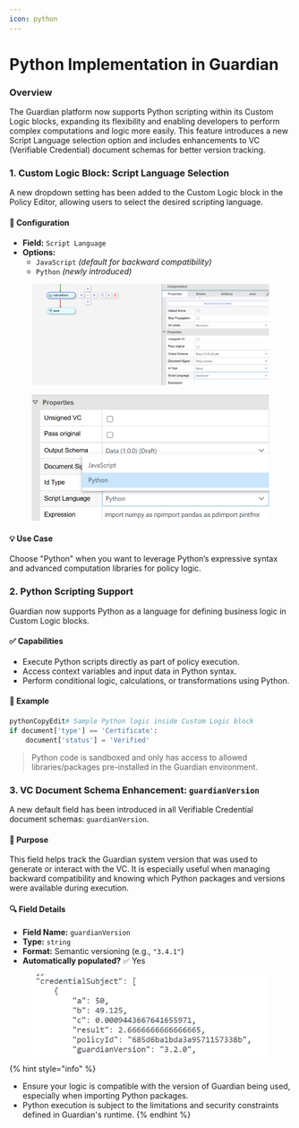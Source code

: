 ```yaml
---
icon: python
---
```


# Python Implementation in Guardian

### Overview

The Guardian platform now supports Python scripting within its Custom Logic blocks, expanding its flexibility and enabling developers to perform complex computations and logic more easily. This feature introduces a new Script Language selection option and includes enhancements to VC (Verifiable Credential) document schemas for better version tracking.

### 1. Custom Logic Block: Script Language Selection

A new dropdown setting has been added to the Custom Logic block in the Policy Editor, allowing users to select the desired scripting language.

#### 🔧 Configuration

* **Field:** `Script Language`
* **Options:**
  * `JavaScript` _(default for backward compatibility)_
  * `Python` _(newly introduced)_

<figure><img src="../../../.gitbook/assets/image (3) (1) (2).png" alt=""><figcaption></figcaption></figure>

<figure><img src="../../../.gitbook/assets/image (2) (1) (1) (1) (1) (1) (1) (1).png" alt=""><figcaption></figcaption></figure>

#### 💡 Use Case

Choose "Python" when you want to leverage Python’s expressive syntax and advanced computation libraries for policy logic.

### 2. Python Scripting Support

Guardian now supports Python as a language for defining business logic in Custom Logic blocks.

#### ✅ Capabilities

* Execute Python scripts directly as part of policy execution.
* Access context variables and input data in Python syntax.
* Perform conditional logic, calculations, or transformations using Python.

#### 📂 Example

```python
pythonCopyEdit# Sample Python logic inside Custom Logic block
if document['type'] == 'Certificate':
    document['status'] = 'Verified'
```

> Python code is sandboxed and only has access to allowed libraries/packages pre-installed in the Guardian environment.

### 3. VC Document Schema Enhancement: `guardianVersion`

A new default field has been introduced in all Verifiable Credential document schemas: `guardianVersion`.

#### 📝 Purpose

This field helps track the Guardian system version that was used to generate or interact with the VC. It is especially useful when managing backward compatibility and knowing which Python packages and versions were available during execution.

#### 🔍 Field Details

* **Field Name:** `guardianVersion`
* **Type:** `string`
* **Format:** Semantic versioning (e.g., `"3.4.1"`)
* **Automatically populated?** ✅ Yes

<figure><img src="../../../.gitbook/assets/image (4) (1) (4).png" alt=""><figcaption></figcaption></figure>

{% hint style="info" %}
* Ensure your logic is compatible with the version of Guardian being used, especially when importing Python packages.
* Python execution is subject to the limitations and security constraints defined in Guardian's runtime.
{% endhint %}
